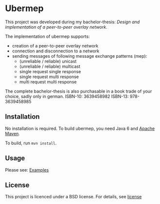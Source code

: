Ubermep
========
This project was developed during my bachelor-thesis: _Design and implementation of a peer-to-peer overlay network_.

The implementation of ubermep supports:

* creation of a peer-to-peer overlay network
* connection and disconnection to a network
* sending messages of following message exchange patterns (mep):
  * (unreliable / reliable) unicast
  * (unreliable / reliable) multicast
  * single request single response
  * single request multi response
  * multi request multi response

The complete bachelor-thesis is also purchasable in a book trade of your choice, sadly only in german.
ISBN-10: 3639458982
ISBN-13: 978-3639458985

Installation
------------
No installation is required. To build ubermep, you need Java 6 and [Apache Maven][maven].

To build, run `mvn install`.

Usage
-----
Please see: [Examples]


License
-------
This project is licenced under a BSD license. For details, see [license]

[maven]:http://maven.apache.org/
[Examples]:ubermep/wiki/Examples
[license]:https://github.com/nrohwedder/ubermep/tree/master/src/etc/license.txt

